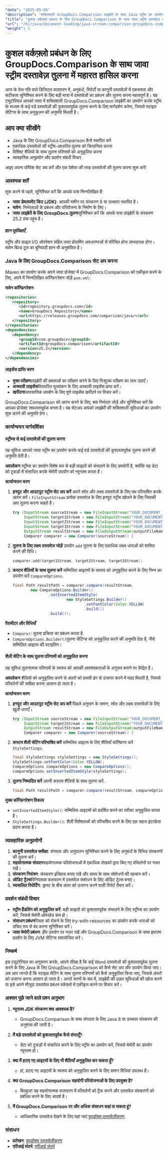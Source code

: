 ```yaml
---
"date": "2025-05-05"
"description": "शक्तिशाली GroupDocs.Comparison लाइब्रेरी के साथ Java स्ट्रीम का उपयोग करके Word दस्तावेज़ों की कुशलतापूर्वक तुलना करना सीखें। स्ट्रीम-आधारित तुलना में महारत हासिल करें और शैलियों को अनुकूलित करें।"
"title": "कुशल वर्कफ़्लो प्रबंधन के लिए GroupDocs.Comparison के साथ जावा स्ट्रीम दस्तावेज़ तुलना में महारत हासिल करना"
"url": "/hi/java/document-loading/java-stream-comparison-groupdocs-comparison/"
"weight": 1
---
```


# कुशल वर्कफ़्लो प्रबंधन के लिए GroupDocs.Comparison के साथ जावा स्ट्रीम दस्तावेज़ तुलना में महारत हासिल करना

आज के तेज़ गति वाले डिजिटल वातावरण में, अनुबंधों, रिपोर्टों या कानूनी दस्तावेज़ों में एकरूपता और सटीकता सुनिश्चित करने के लिए बड़ी मात्रा में दस्तावेज़ों का प्रबंधन और तुलना करना महत्वपूर्ण है। यह ट्यूटोरियल आपको जावा में शक्तिशाली GroupDocs.Comparison लाइब्रेरी का उपयोग करके स्ट्रीम के माध्यम से कई वर्ड दस्तावेज़ों की कुशलतापूर्वक तुलना करने के लिए मार्गदर्शन करेगा, जिससे स्टाइल सेटिंग्स के साथ अनुकूलन की अनुमति मिलती है।

## आप क्या सीखेंगे
- Java के लिए GroupDocs.Comparison कैसे स्थापित करें
- एकाधिक दस्तावेज़ों की स्ट्रीम-आधारित तुलना को क्रियान्वित करना
- विशिष्ट शैलियों के साथ तुलना परिणामों को अनुकूलित करना
- व्यावहारिक अनुप्रयोग और प्रदर्शन संबंधी विचार

आइए अपना परिवेश सेट अप करें और एक पेशेवर की तरह दस्तावेजों की तुलना करना शुरू करें!

### आवश्यक शर्तें
शुरू करने से पहले, सुनिश्चित करें कि आपके पास निम्नलिखित हैं:
- **जावा डेवलपमेंट किट (JDK)**: आपकी मशीन पर संस्करण 8 या उच्चतर स्थापित है।
- **मावेन**: निर्भरताओं के प्रबंधन और परियोजना के निर्माण के लिए।
- **जावा लाइब्रेरी के लिए GroupDocs.तुलना**सुनिश्चित करें कि आपके पास लाइब्रेरी के संस्करण 25.2 तक पहुंच है।

#### ज्ञान पूर्वापेक्षाएँ
स्ट्रीम और फ़ाइल I/O ऑपरेशन सहित जावा प्रोग्रामिंग अवधारणाओं से परिचित होना लाभदायक होगा। मावेन बिल्ड टूल का बुनियादी ज्ञान भी अनुशंसित है।

### Java के लिए GroupDocs.Comparison सेट अप करना
Maven का उपयोग करके अपने जावा प्रोजेक्ट में GroupDocs.Comparison को एकीकृत करने के लिए, अपने में निम्नलिखित कॉन्फ़िगरेशन जोड़ें `pom.xml`:

**मावेन कॉन्फ़िगरेशन**
```xml
<repositories>
   <repository>
      <id>repository.groupdocs.com</id>
      <name>GroupDocs Repository</name>
      <url>https://releases.groupdocs.com/comparison/java/</url>
   </repository>
</repositories>
<dependencies>
   <dependency>
      <groupId>com.groupdocs</groupId>
      <artifactId>groupdocs-comparison</artifactId>
      <version>25.2</version>
   </dependency>
</dependencies>
```

#### लाइसेंस प्राप्ति चरण
- **मुफ्त परीक्षण**लाइब्रेरी की क्षमताओं का परीक्षण करने के लिए निःशुल्क परीक्षण का लाभ उठाएँ।
- **अस्थायी लाइसेंस**विस्तारित मूल्यांकन के लिए अस्थायी लाइसेंस प्राप्त करें।
- **खरीदना**व्यावसायिक उपयोग के लिए पूर्ण लाइसेंस खरीदने पर विचार करें।

GroupDocs.Comparison को आरंभ करने के लिए, बस निर्भरता जोड़ें और सुनिश्चित करें कि आपका प्रोजेक्ट सफलतापूर्वक बनता है। यह सेटअप आपको लाइब्रेरी की शक्तिशाली सुविधाओं का उपयोग शुरू करने की अनुमति देगा।

### कार्यान्वयन मार्गदर्शिका
#### स्ट्रीम्स से कई दस्तावेज़ों की तुलना करना
यह सुविधा आपको जावा स्ट्रीम का उपयोग करके कई वर्ड दस्तावेज़ों की कुशलतापूर्वक तुलना करने की अनुमति देती है।

**अवलोकन**
स्ट्रीम्स का उपयोग विशेष रूप से बड़ी फ़ाइलों को संभालने के लिए उपयोगी है, क्योंकि यह डेटा को टुकड़ों में संसाधित करके मेमोरी उपयोग को न्यूनतम करता है।

**कार्यान्वयन चरण**
1. **इनपुट और आउटपुट स्ट्रीम सेट अप करें**
   अपने स्रोत और लक्ष्य दस्तावेज़ों के लिए पथ परिभाषित करके आरंभ करें। `FileInputStream` प्रत्येक दस्तावेज़ के लिए इनपुट स्ट्रीम खोलने के लिए जिसकी आप तुलना करना चाहते हैं।
   ```java
   try (InputStream sourceStream = new FileInputStream("YOUR_DOCUMENT_DIRECTORY/SOURCE_WORD");
        InputStream target1Stream = new FileInputStream("YOUR_DOCUMENT_DIRECTORY/TARGET1_WORD");
        InputStream target2Stream = new FileInputStream("YOUR_DOCUMENT_DIRECTORY/TARGET2_WORD");
        InputStream target3Stream = new FileInputStream("YOUR_DOCUMENT_DIRECTORY/TARGET3_WORD");
        OutputStream resultStream = new FileOutputStream(outputFileName);
        Comparer comparer = new Comparer(sourceStream)) {
   ```

2. **तुलना के लिए लक्ष्य दस्तावेज़ जोड़ें**
   उपयोग `add` तुलना के लिए एकाधिक लक्ष्य धाराओं को शामिल करने की विधि।
   ```java
   comparer.add(target1Stream, target2Stream, target3Stream);
   ```

3. **कस्टम शैलियों के साथ तुलना करें**
   सम्मिलित आइटमों के स्वरूप को अनुकूलित करने के लिए निम्न का उपयोग करें `CompareOptions`.
   ```java
   final Path resultPath = comparer.compare(resultStream,
           new CompareOptions.Builder()
                   .setInsertedItemStyle(
                           new StyleSettings.Builder()
                                   .setFontColor(Color.YELLOW)
                                   .build())
                   .build());
   ```

**पैरामीटर और विधियाँ**
- `Comparer`: तुलना प्रक्रिया का प्रबंधन करता है.
- `CompareOptions.Builder()`तुलना सेटिंग्स को अनुकूलित करने की अनुमति देता है, जैसे सम्मिलित आइटम की स्टाइलिंग।

#### शैली सेटिंग के साथ तुलना परिणामों को अनुकूलित करना
यह सुविधा तुलनात्मक परिणामों के स्वरूप को आपकी आवश्यकताओं के अनुरूप बनाने पर केंद्रित है।

**अवलोकन**
शैलियों को अनुकूलित करने से अंतरों को प्रभावी ढंग से उजागर करने में मदद मिलती है, जिससे परिवर्तनों की समीक्षा करना आसान हो जाता है।

**कार्यान्वयन चरण**
1. **इनपुट और आउटपुट स्ट्रीम सेट अप करें**
   पिछले अनुभाग के समान, स्रोत और लक्ष्य दस्तावेज़ों के लिए खुली धाराएँ।
   ```java
   try (InputStream sourceStream = new FileInputStream("YOUR_DOCUMENT_DIRECTORY/SOURCE_WORD");
        InputStream target1Stream = new FileInputStream("YOUR_DOCUMENT_DIRECTORY/TARGET_WORD");
        OutputStream resultStream = new FileOutputStream(outputFileName);
        Comparer comparer = new Comparer(sourceStream)) {
   ```

2. **कस्टम शैली सेटिंग परिभाषित करें**
   सम्मिलित आइटम के लिए शैलियाँ कॉन्फ़िगर करें `StyleSettings`.
   ```java
   final StyleSettings styleSettings = new StyleSettings();
   styleSettings.setFontColor(Color.YELLOW);
   CompareOptions compareOptions = new CompareOptions();
   compareOptions.setInsertedItemStyle(styleSettings);
   ```

3. **तुलना निष्पादित करें**
   अपनी कस्टम शैलियों के साथ तुलना करें.
   ```java
   final Path resultPath = comparer.compare(resultStream, compareOptions);
   ```

**मुख्य कॉन्फ़िगरेशन विकल्प**
- `setInsertedItemStyle()`: सम्मिलित आइटमों को प्रदर्शित करने का तरीका अनुकूलित करता है।
- `StyleSettings.Builder()`: शैली विशेषताओं को परिभाषित करने के लिए एक सहज इंटरफ़ेस प्रदान करता है।

### व्यावहारिक अनुप्रयोगों
1. **कानूनी दस्तावेज़ समीक्षा**: संगतता और अनुपालन सुनिश्चित करने के लिए अनुबंधों के विभिन्न संस्करणों की तुलना करें।
2. **सहयोगात्मक संपादन**सहयोगात्मक परियोजनाओं में एकाधिक लेखकों द्वारा किए गए परिवर्तनों पर नज़र रखें।
3. **संस्करण नियंत्रण**: संस्करण इतिहास बनाए रखें और समय के साथ संशोधनों की पहचान करें।
4. **ऑडिट ट्रैल्स**विनियामक वातावरण में दस्तावेज़ संशोधन के लिए ऑडिट ट्रेल्स बनाएं।
5. **स्वचालित रिपोर्टिंग**: ड्राफ्ट के बीच अंतर को उजागर करने वाली रिपोर्ट तैयार करें।

### प्रदर्शन संबंधी विचार
- **स्ट्रीम हैंडलिंग को अनुकूलित करें**: बड़ी फ़ाइलों को कुशलतापूर्वक संभालने के लिए स्ट्रीम्स का उपयोग करें, जिससे मेमोरी ओवरहेड कम हो।
- **संसाधन प्रबंधन**रिसाव को रोकने के लिए try-with-resources का उपयोग करके धाराओं को उचित रूप से बंद करना सुनिश्चित करें।
- **जावा मेमोरी प्रबंधन**: हीप उपयोग पर नज़र रखें और GroupDocs.Comparison के साथ इष्टतम प्रदर्शन के लिए JVM सेटिंग्स समायोजित करें।

### निष्कर्ष
इस ट्यूटोरियल का अनुसरण करके, आपने सीखा है कि कई Word दस्तावेज़ों की कुशलतापूर्वक तुलना करने के लिए Java के लिए GroupDocs.Comparison को कैसे सेट अप और उपयोग किया जाए। अब आप जानते हैं कि स्टाइल सेटिंग के साथ तुलना परिणामों को कैसे अनुकूलित किया जाए, जिससे अंतरों को उजागर करना आसान हो जाता है। अगले चरणों के रूप में, लाइब्रेरी की उन्नत सुविधाओं की खोज करने या इसे अपने मौजूदा दस्तावेज़ प्रबंधन वर्कफ़्लो में एकीकृत करने पर विचार करें।

### अक्सर पूछे जाने वाले प्रश्न अनुभाग
1. **न्यूनतम JDK संस्करण क्या आवश्यक है?**
   - GroupDocs.Comparison के साथ संगतता के लिए Java 8 या उच्चतर संस्करण की अनुशंसा की जाती है।

2. **मैं बड़े दस्तावेज़ों को कुशलतापूर्वक कैसे संभालूँ?**
   - डेटा को टुकड़ों में संसाधित करने के लिए स्ट्रीम का उपयोग करें, जिससे मेमोरी का उपयोग न्यूनतम हो।

3. **क्या मैं हटाए गए आइटमों के लिए भी शैलियाँ अनुकूलित कर सकता हूँ?**
   - हां, हटाए गए आइटमों के स्वरूप को अनुकूलित करने के लिए समान विधियां उपलब्ध हैं।

4. **क्या GroupDocs.Comparison सहयोगी परियोजनाओं के लिए उपयुक्त है?**
   - बिल्कुल! यह सहयोगात्मक वातावरण में परिवर्तनों को ट्रैक करने और दस्तावेज़ संस्करणों को प्रबंधित करने के लिए आदर्श है।

5. **मैं GroupDocs.Comparison पर और अधिक संसाधन कहां पा सकता हूं?**
   - आधिकारिक दस्तावेज देखने के लिए यहां जाएं [ग्रुपडॉक्स दस्तावेज़ीकरण](https://docs.groupdocs.com/comparison/java/).

### संसाधन
- **प्रलेखन**: [ग्रुपडॉक्स दस्तावेज़ीकरण](https://docs.groupdocs.com/comparison/java/)
- **एपीआई संदर्भ**: [एपीआई संदर्भ](https://www.groupdocs.com/content/reports/documentation/api-reference/groupdocs-comparison-for-java-api)